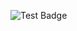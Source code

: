 ![Test Badge](https://github.com/Star-Academy/Summer1404-SE-Team02/actions/workflows/buildPipeline.yml/badge.svg?branch=PH06)